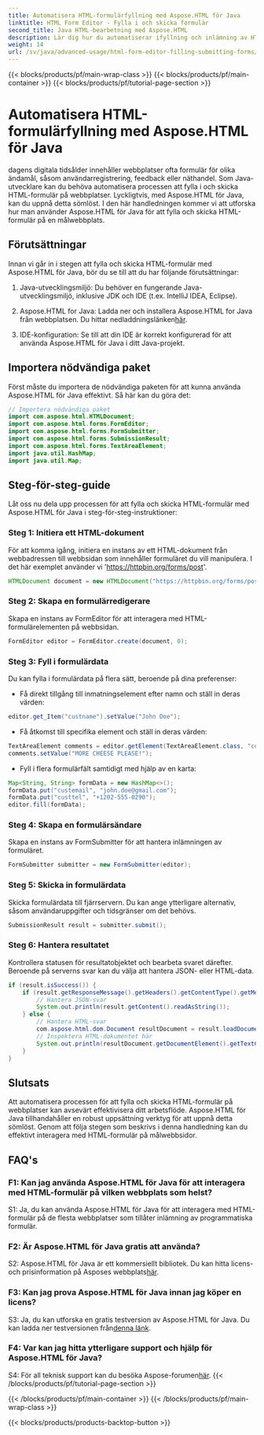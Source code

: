 ```yaml
---
title: Automatisera HTML-formulärfyllning med Aspose.HTML för Java
linktitle: HTML Form Editor - Fylla i och skicka formulär
second_title: Java HTML-bearbetning med Aspose.HTML
description: Lär dig hur du automatiserar ifyllning och inlämning av HTML-formulär med Aspose.HTML för Java. Förenkla webbinteraktion med denna handledning.
weight: 14
url: /sv/java/advanced-usage/html-form-editor-filling-submitting-forms/
---
```


{{< blocks/products/pf/main-wrap-class >}}
{{< blocks/products/pf/main-container >}}
{{< blocks/products/pf/tutorial-page-section >}}

# Automatisera HTML-formulärfyllning med Aspose.HTML för Java

dagens digitala tidsålder innehåller webbplatser ofta formulär för olika ändamål, såsom användarregistrering, feedback eller näthandel. Som Java-utvecklare kan du behöva automatisera processen att fylla i och skicka HTML-formulär på webbplatser. Lyckligtvis, med Aspose.HTML för Java, kan du uppnå detta sömlöst. I den här handledningen kommer vi att utforska hur man använder Aspose.HTML för Java för att fylla och skicka HTML-formulär på en målwebbplats.

## Förutsättningar

Innan vi går in i stegen att fylla och skicka HTML-formulär med Aspose.HTML för Java, bör du se till att du har följande förutsättningar:

1. Java-utvecklingsmiljö: Du behöver en fungerande Java-utvecklingsmiljö, inklusive JDK och IDE (t.ex. IntelliJ IDEA, Eclipse).

2.  Aspose.HTML for Java: Ladda ner och installera Aspose.HTML for Java från webbplatsen. Du hittar nedladdningslänken[här](https://releases.aspose.com/html/java/).

3. IDE-konfiguration: Se till att din IDE är korrekt konfigurerad för att använda Aspose.HTML för Java i ditt Java-projekt.

## Importera nödvändiga paket

Först måste du importera de nödvändiga paketen för att kunna använda Aspose.HTML för Java effektivt. Så här kan du göra det:

```java
// Importera nödvändiga paket
import com.aspose.html.HTMLDocument;
import com.aspose.html.forms.FormEditor;
import com.aspose.html.forms.FormSubmitter;
import com.aspose.html.forms.SubmissionResult;
import com.aspose.html.forms.TextAreaElement;
import java.util.HashMap;
import java.util.Map;
```

## Steg-för-steg-guide

Låt oss nu dela upp processen för att fylla och skicka HTML-formulär med Aspose.HTML för Java i steg-för-steg-instruktioner:

### Steg 1: Initiera ett HTML-dokument

För att komma igång, initiera en instans av ett HTML-dokument från webbadressen till webbsidan som innehåller formuläret du vill manipulera. I det här exemplet använder vi 'https://httpbin.org/forms/post'.

```java
HTMLDocument document = new HTMLDocument("https://httpbin.org/forms/post");
```

### Steg 2: Skapa en formulärredigerare

Skapa en instans av FormEditor för att interagera med HTML-formulärelementen på webbsidan.

```java
FormEditor editor = FormEditor.create(document, 0);
```

### Steg 3: Fyll i formulärdata

Du kan fylla i formulärdata på flera sätt, beroende på dina preferenser:

- Få direkt tillgång till inmatningselement efter namn och ställ in deras värden:

```java
editor.get_Item("custname").setValue("John Doe");
```

- Få åtkomst till specifika element och ställ in deras värden:

```java
TextAreaElement comments = editor.getElement(TextAreaElement.class, "comments");
comments.setValue("MORE CHEESE PLEASE!");
```

- Fyll i flera formulärfält samtidigt med hjälp av en karta:

```java
Map<String, String> formData = new HashMap<>();
formData.put("custemail", "john.doe@gmail.com");
formData.put("custtel", "+1202-555-0290");
editor.fill(formData);
```

### Steg 4: Skapa en formulärsändare

Skapa en instans av FormSubmitter för att hantera inlämningen av formuläret.

```java
FormSubmitter submitter = new FormSubmitter(editor);
```

### Steg 5: Skicka in formulärdata

Skicka formulärdata till fjärrservern. Du kan ange ytterligare alternativ, såsom användaruppgifter och tidsgränser om det behövs.

```java
SubmissionResult result = submitter.submit();
```

### Steg 6: Hantera resultatet

Kontrollera statusen för resultatobjektet och bearbeta svaret därefter. Beroende på serverns svar kan du välja att hantera JSON- eller HTML-data.

```java
if (result.isSuccess()) {
    if (result.getResponseMessage().getHeaders().getContentType().getMediaType().equals("application/json")) {
        // Hantera JSON-svar
        System.out.println(result.getContent().readAsString());
    } else {
        // Hantera HTML-svar
        com.aspose.html.dom.Document resultDocument = result.loadDocument();
        // Inspektera HTML-dokumentet här
        System.out.println(resultDocument.getDocumentElement().getTextContent());
    }
}
```

## Slutsats

Att automatisera processen för att fylla och skicka HTML-formulär på webbplatser kan avsevärt effektivisera ditt arbetsflöde. Aspose.HTML för Java tillhandahåller en robust uppsättning verktyg för att uppnå detta sömlöst. Genom att följa stegen som beskrivs i denna handledning kan du effektivt interagera med HTML-formulär på målwebbsidor.

## FAQ's

### F1: Kan jag använda Aspose.HTML för Java för att interagera med HTML-formulär på vilken webbplats som helst?

S1: Ja, du kan använda Aspose.HTML för Java för att interagera med HTML-formulär på de flesta webbplatser som tillåter inlämning av programmatiska formulär.

### F2: Är Aspose.HTML för Java gratis att använda?

 S2: Aspose.HTML för Java är ett kommersiellt bibliotek. Du kan hitta licens- och prisinformation på Asposes webbplats[här](https://purchase.aspose.com/buy).

### F3: Kan jag prova Aspose.HTML för Java innan jag köper en licens?

 S3: Ja, du kan utforska en gratis testversion av Aspose.HTML för Java. Du kan ladda ner testversionen från[denna länk](https://releases.aspose.com/).

### F4: Var kan jag hitta ytterligare support och hjälp för Aspose.HTML för Java?

 S4: För all teknisk support kan du besöka Aspose-forumen[här](https://forum.aspose.com/).
{{< /blocks/products/pf/tutorial-page-section >}}

{{< /blocks/products/pf/main-container >}}
{{< /blocks/products/pf/main-wrap-class >}}

{{< blocks/products/products-backtop-button >}}
